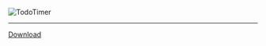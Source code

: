 ![TodoTimer](![image](https://github.com/user-attachments/assets/f131bfdf-1fe5-4bee-b033-c896442f5cc2))

---

[Download](https://github.com/mayank-hassija/todo-timer/releases/download/v1.0.0/Todo.Timer_1.0.0_x64_en-US.msi)
